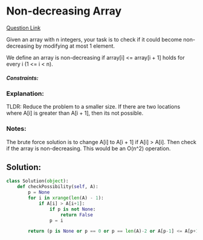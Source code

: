 # Non-decreasing Array  

[Question Link](https://leetcode.com/problems/non-decreasing-array/)  

Given an array with n integers, your task is to check if it could become non-decreasing by modifying at most 1 element.  

We define an array is non-decreasing if array[i] <= array[i + 1] holds for every i (1 <= i < n).  

##### Constraints:

### Explanation:
TLDR: Reduce the problem to a smaller size. If there are two locations where A[i] is greater than A[i + 1], then its not possible. 

### Notes:
The brute force solution is to change A[i] to A[i + 1] if A[i] > A[i]. Then check if the array is non-decreasing. This would be an O(n^2) operation.

## Solution:
```Python
class Solution(object):
    def checkPossibility(self, A):
        p = None
        for i in xrange(len(A) - 1):
            if A[i] > A[i+1]:
                if p is not None:
                    return False
                p = i

        return (p is None or p == 0 or p == len(A)-2 or A[p-1] <= A[p+1] or A[p] <= A[p+2])
```